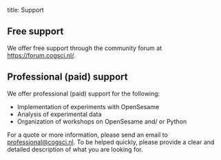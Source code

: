 title: Support


## Free support

We offer free support through the community forum at <https://forum.cogsci.nl/>.


## Professional (paid) support

We offer professional (paid) support for the following:

- Implementation of experiments with OpenSesame
- Analysis of experimental data
- Organization of workshops on OpenSesame and/ or Python

For a quote or more information, please send an email to <professional@cogsci.nl>. To be helped quickly, please provide a clear and detailed description of what you are looking for.
